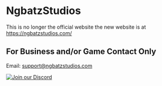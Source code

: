 # NgbatzStudios

This is no longer the official website the new website is at https://ngbatzstudios.com/

## For Business and/or Game Contact Only

Email: support@ngbatzstudios.com

[![Join our Discord](https://img.shields.io/discord/1333369125321576448?label=Discord&logo=discord&color=5865F2)](https://discord.gg/VpvhPTPr4B)
